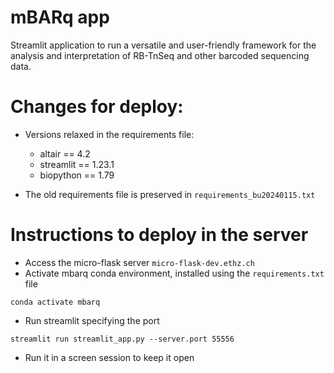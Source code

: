 # mBARq app

Streamlit application to run a versatile and user-friendly framework for the analysis and interpretation of RB-TnSeq and other barcoded sequencing data.

# Changes for deploy:
- Versions relaxed in the requirements file:
    - altair == 4.2
    - streamlit == 1.23.1
    - biopython == 1.79

- The old requirements file is preserved in `requirements_bu20240115.txt`

# Instructions to deploy in the server

- Access the micro-flask server `micro-flask-dev.ethz.ch`
- Activate mbarq conda environment, installed using the `requirements.txt` file
```
conda activate mbarq
```
- Run streamlit specifying the port
```
streamlit run streamlit_app.py --server.port 55556
```
- Run it in a screen session to keep it open
